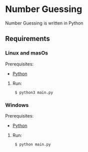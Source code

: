 # Number Guessing 

Number Guessing is written in Python

## Requirements

### Linux and masOs

Prerequisites:

* [Python][Python-download]

1. Run:

        $ python3 main.py

### Windows

Prerequisites:

* [Python][Python-download]

1. Run:
    
        $ python main.py


[Python-download]: https://www.python.org/downloads/
